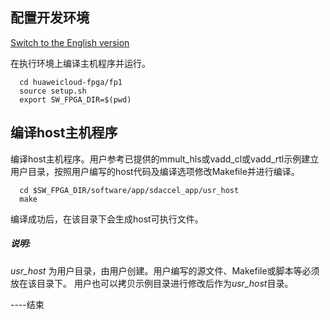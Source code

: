 配置开发环境
------------------------------------------------------------------------------------------------------------------------------------------------------------------------------------

[Switch to the English version](./SDAccel_based_SDK_Configuration_and_Compilation.md)

在执行环境上编译主机程序并运行。

```
  cd huaweicloud-fpga/fp1
  source setup.sh
  export SW_FPGA_DIR=$(pwd)
```

编译host主机程序
----------------------------------------------------------------------------------------------------------------------------------------------------------------------------------------

  编译host主机程序。用户参考已提供的mmult_hls或vadd_cl或vadd_rtl示例建立用户目录，按照用户编写的host代码及编译选项修改Makefile并进行编译。

```
  cd $SW_FPGA_DIR/software/app/sdaccel_app/usr_host
  make
```

  编译成功后，在该目录下会生成host可执行文件。

##### 说明:

  *usr_host* 为用户目录，由用户创建。用户编写的源文件、Makefile或脚本等必须放在该目录下。
  用户也可以拷贝示例目录进行修改后作为*usr_host*目录。


----结束
